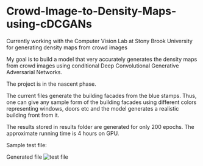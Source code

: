# Crowd-Image-to-Density-Maps-using-cDCGANs
Currently working with the Computer Vision Lab at Stony Brook University for generating density maps from crowd images

My goal is to build a model that very accurately generates the density maps from crowd images using conditional Deep Convolutional Generative Adversarial Networks.

The project is in the nascent phase.

The current files generate the building facades from the blue stamps. Thus, one can give any sample form of the building facades using different colors representing windows, doors etc and the model generates a realistic building front from it.

The results stored in results folder are generated for only 200 epochs. The approximate running time is 4 hours on GPU.

Sample test file:

Generated file
![test file](https://drive.google.com/open?id=1zi5p6Qe3opf_saPQ01-EmGyfrfY4wzyJ)


